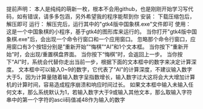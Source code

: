提前声明：
本人是纯纯的萌新一枚，根本不会用github，也是刚刚开始学习写代码，如有错误，请多多包涵，另外希望我的程序能帮到你
安装：
下载压缩包后，解压即可
运行：
解压完后，运行其中的"gtk4版中国象棋.exe"文件即可
使用：
这是一个中国象棋的小程序，基于gtk4的图形库来运行的。
当你打开"gtk4版中国象棋.exe"后，会出现一个命令行窗口和一个应用窗口。
忽略那个命令行窗口，应用窗口有3个按钮分别是”重新开始”“悔棋”“AI”和1个文本框。
当你按下“重新开始”时，会出现/重置棋盘界面。
当你按下“悔棋”时，会返回上一步。
当你按下“AI”时，系统会代替你走出当前一步，根据下面的文本框中的数字来决定计算深度。
文本框中可以输入0~9的数字，它代表了“AI”的计算深度，不建议输入数字大于5，因为计算量随着输入数字呈指数增长，输入数字过大这将会大大增加计算机的计算时间，容易造成程序崩溃和响应时间过长。
如果文本框中输入未输入任何文本，那么系统默认为1，若输入数字大于9或输入其他文本，那么取输入字符串中的第一个字符的ascii码值减48作为输入的数字
